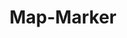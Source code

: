 ---
layout: component.njk
tags: 
    - maps_components_en
key: map-marker-maps_en
title: Map-Marker
parent: maps_components_en
image: maps/overview/map_marker.webp
keywords: map marker
order: 20
availablelanguages: 
    - de
---